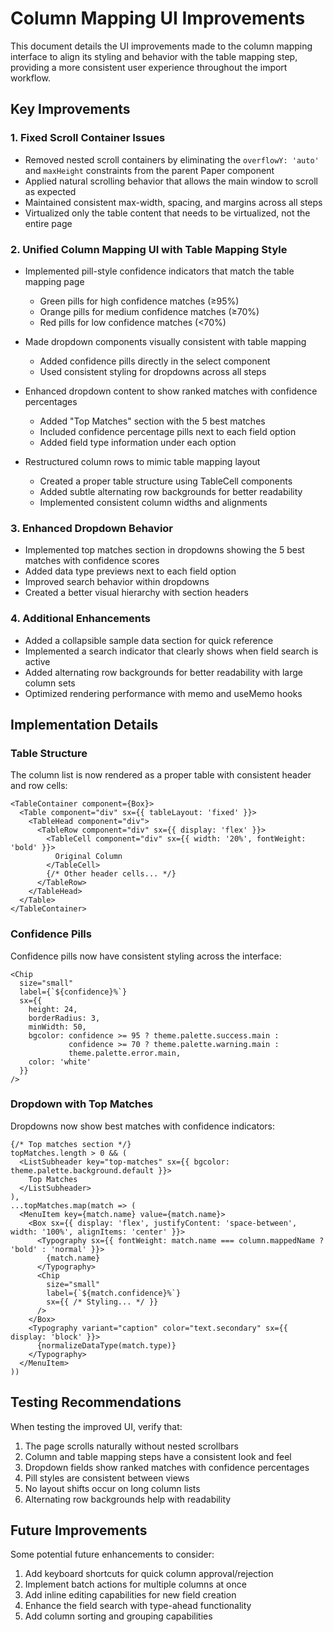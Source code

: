 # Column Mapping UI Improvements

This document details the UI improvements made to the column mapping interface to align its styling and behavior with the table mapping step, providing a more consistent user experience throughout the import workflow.

## Key Improvements

### 1. Fixed Scroll Container Issues

- Removed nested scroll containers by eliminating the `overflowY: 'auto'` and `maxHeight` constraints from the parent Paper component
- Applied natural scrolling behavior that allows the main window to scroll as expected
- Maintained consistent max-width, spacing, and margins across all steps
- Virtualized only the table content that needs to be virtualized, not the entire page

### 2. Unified Column Mapping UI with Table Mapping Style

- Implemented pill-style confidence indicators that match the table mapping page
  - Green pills for high confidence matches (≥95%)
  - Orange pills for medium confidence matches (≥70%)
  - Red pills for low confidence matches (<70%)
  
- Made dropdown components visually consistent with table mapping
  - Added confidence pills directly in the select component
  - Used consistent styling for dropdowns across all steps

- Enhanced dropdown content to show ranked matches with confidence percentages
  - Added "Top Matches" section with the 5 best matches
  - Included confidence percentage pills next to each field option
  - Added field type information under each option

- Restructured column rows to mimic table mapping layout
  - Created a proper table structure using TableCell components
  - Added subtle alternating row backgrounds for better readability
  - Implemented consistent column widths and alignments

### 3. Enhanced Dropdown Behavior

- Implemented top matches section in dropdowns showing the 5 best matches with confidence scores
- Added data type previews next to each field option
- Improved search behavior within dropdowns
- Created a better visual hierarchy with section headers

### 4. Additional Enhancements

- Added a collapsible sample data section for quick reference
- Implemented a search indicator that clearly shows when field search is active
- Added alternating row backgrounds for better readability with large column sets
- Optimized rendering performance with memo and useMemo hooks

## Implementation Details

### Table Structure

The column list is now rendered as a proper table with consistent header and row cells:

```tsx
<TableContainer component={Box}>
  <Table component="div" sx={{ tableLayout: 'fixed' }}>
    <TableHead component="div">
      <TableRow component="div" sx={{ display: 'flex' }}>
        <TableCell component="div" sx={{ width: '20%', fontWeight: 'bold' }}>
          Original Column
        </TableCell>
        {/* Other header cells... */}
      </TableRow>
    </TableHead>
  </Table>
</TableContainer>
```

### Confidence Pills

Confidence pills now have consistent styling across the interface:

```tsx
<Chip 
  size="small" 
  label={`${confidence}%`}
  sx={{ 
    height: 24,
    borderRadius: 3,
    minWidth: 50,
    bgcolor: confidence >= 95 ? theme.palette.success.main : 
             confidence >= 70 ? theme.palette.warning.main : 
             theme.palette.error.main,
    color: 'white'
  }}
/>
```

### Dropdown with Top Matches

Dropdowns now show best matches with confidence indicators:

```tsx
{/* Top matches section */}
topMatches.length > 0 && (
  <ListSubheader key="top-matches" sx={{ bgcolor: theme.palette.background.default }}>
    Top Matches
  </ListSubheader>
),
...topMatches.map(match => (
  <MenuItem key={match.name} value={match.name}>
    <Box sx={{ display: 'flex', justifyContent: 'space-between', width: '100%', alignItems: 'center' }}>
      <Typography sx={{ fontWeight: match.name === column.mappedName ? 'bold' : 'normal' }}>
        {match.name}
      </Typography>
      <Chip 
        size="small" 
        label={`${match.confidence}%`}
        sx={{ /* Styling... */ }}
      />
    </Box>
    <Typography variant="caption" color="text.secondary" sx={{ display: 'block' }}>
      {normalizeDataType(match.type)}
    </Typography>
  </MenuItem>
))
```

## Testing Recommendations

When testing the improved UI, verify that:

1. The page scrolls naturally without nested scrollbars
2. Column and table mapping steps have a consistent look and feel
3. Dropdown fields show ranked matches with confidence percentages
4. Pill styles are consistent between views
5. No layout shifts occur on long column lists
6. Alternating row backgrounds help with readability

## Future Improvements

Some potential future enhancements to consider:

1. Add keyboard shortcuts for quick column approval/rejection
2. Implement batch actions for multiple columns at once
3. Add inline editing capabilities for new field creation
4. Enhance the field search with type-ahead functionality
5. Add column sorting and grouping capabilities